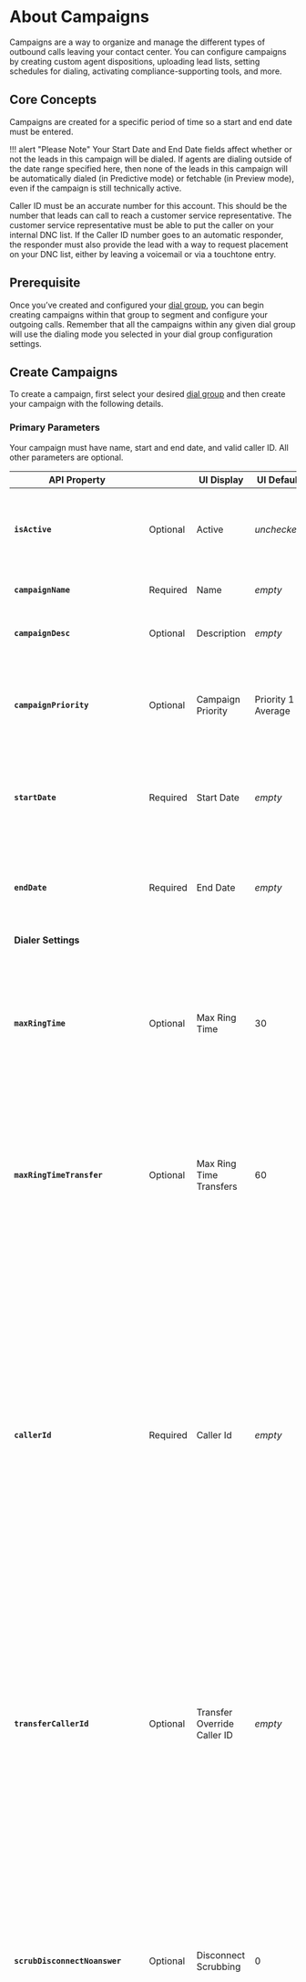 # About Campaigns

Campaigns are a way to organize and manage the different types of outbound calls leaving your contact center. You can configure campaigns by creating custom agent dispositions, uploading lead lists, setting schedules for dialing, activating compliance-supporting tools, and more.

## Core Concepts
Campaigns are created for a specific period of time so a start and end date must be entered.

!!! alert "Please Note"
    Your Start Date and End Date fields affect whether or not the leads in this campaign will be dialed. If agents are dialing outside of the date range specified here, then none of the leads in this campaign will be automatically dialed (in Predictive mode) or fetchable (in Preview mode), even if the campaign is still technically active.

Caller ID must be an accurate number for this account. This should be the number that leads can call to reach a customer service representative. The customer service representative must be able to put the caller on your internal DNC list. If the Caller ID number goes to an automatic responder, the responder must also provide the lead with a way to request placement on your DNC list, either by leaving a voicemail or via a touchtone entry.

## Prerequisite
Once you’ve created and configured your [dial group](../dial-groups), you can begin creating campaigns within that group to segment and configure your outgoing calls. Remember that all the campaigns within any given dial group will use the dialing mode you selected in your dial group configuration settings.

## Create Campaigns
To create a campaign, first select your desired [dial group](../dial-groups) and then create your campaign with the following details.

### Primary Parameters
Your campaign must have name, start and end date, and valid caller ID. All other parameters are optional.

| API Property |  | UI Display | UI Default | Description |
|-|-|-|-|-|
| **`isActive`** | Optional | Active | *unchecked* | Make the campaign active. `1` means active, `0` means inactive, and `2` means agent callbacks only. |
| **`campaignName`** | Required | Name | *empty* | Give this campaign a name. |
| **`campaignDesc`** | Optional | Description | *empty* | Set a short description for the new campaign. |
| **`campaignPriority`** | Optional | Campaign Priority | Priority 1 - Average | Set a short description for the new campaign. Use [Campaign Priority](./#campaign-priority) to retrieve valid values |
| **`startDate`** | Required | Start Date | *empty* | Set a start date for this campaign in ISO-8601 format such as: `2020-04-22T00:00:00.000-0000`. |
| **`endDate`** | Required | End Date | *empty* | Set an end date for this campaign in ISO-8601 format such as: `2020-04-22T00:00:00.000-0000`. |
| **Dialer Settings** | | | | |
| **`maxRingTime`** | Optional | Max Ring Time | 30 | This is the maximum amount of time (in seconds) that the system will wait for a call to ring before it moves on to the next lead. The maximum allowable ring time is 60 seconds. |
| **`maxRingTimeTransfer`** | Optional | Max Ring Time Transfers | 60 | This is the maximum amount of time (in seconds) that the system will wait for an answer when transferring a call. The maximum amount of time you can set is 120 seconds. |
| **`callerId`** | Required | Caller Id | *empty* | Enter the Caller ID you wish to display to leads contacted via this campaign. This should be the number that leads can call to reach a customer service representative. The customer service representative must be able to put the caller on your internal DNC list. If the Caller ID number goes to an automatic responder, the responder must also provide the lead with a way to request placement on your DNC list, either by leaving a voicemail or via a touchtone entry. |
| **`transferCallerId`** | Optional | Transfer Override Caller ID | *empty* | Enter a ten-digit phone number here (format: ##########) that the system can use to override the Caller ID number entered above if an agent transfers a lead from this campaign to another number (whether via manual transfer or disposition-based transfer). |
| **`scrubDisconnectNoanswer`** | Optional | Disconnect Scrubbing | 0 | This setting refers to a third-party integration that looks up system dispositions of ‘no-answer’ and determines whether they’re actually no-answers or if they’re simply disconnects. Please note that disconnect scrubbing is only performed if the first pass results in a no-answer. `0` means 'No, Disabled', and `1` means 'Yes, Enabled'. |
| **`dialLoadedOrder`** | Optional | Dial Leads In Order Loaded | Natural Sort | This setting allows you to choose the order in which leads will be dialed (we recommend you do NOT dial leads in the order in which they were loaded). Please note that before the system defaults to the order you select below, it will first respect features and settings like Quota Management, Timezone and Dial Zone Management, Custom Campaign Criteria, Lead List Priority, and Priority Requeue to determine which leads are available to dial. Once all relevant conditions have been satisfied, the system will then dial leads in the order of your choice. Use [Dial Lead in Order Loaded](./#dial-lead-in-order-loaded) to determine valid values |
| **`customDialZoneGroup`** | Optional | Custom Dial Zone Group | *empty* | Select a custom dial zone group from the dropdown if you wish to map custom timezone values for leads on this campaign. Please note that this is an advanced feature. |
| **`trackSpeedToLead`** | Optional | Track Speed To Lead | *unchecked* | This option allows you to track (via reporting) how much time passes between the time the system receives a new lead and when it actually dials that lead. |
| **`machineDetect`** | Optional | Voicemail Detection Enabled | *unchecked* | Check this box to direct the system not to connect to an agent if an answering machine is detected. |
| **`campaignUnlimitedFieldGroup`** | Optional | Custom Lead Data Fields Group | *empty* | Select a group of custom lead data fields from the dropdown to add to your campaign. |

### Supporting Values and APIs

The following value lists and APIs are used to retrieve predefined values for certain fields. Use these values to populate the correct parameter values of fields.

#### Campaign Priority

The parameter `campaignPriority` can take on the following values:

    | Value | Description |
    |-|-|
    | **`1`** | Priority 1 - Average - This is average priority |
    | **`2`** | Priority 2 - This priority is 1 level higher |
    | **`3`** | Priority 3 - This priority is 2 level higher |
    | **`4`** | Priority 4 - This priority is 3 level higher |
    | **`5`** | Priority 5 - High - This priority is highest priority |

#### Dial Lead in Order Loaded

The parameter `dialLoadedOrder` can take on the following values:

    | Value | Sort Name | Description |
    |-|-|-|
    | **`0`** | Natural Sort | This option will prioritize leads based on pass count (leads with zero passes will be dialed before leads that have already been called once or more). If all lead pass counts are identical, the system will default to dialing leads from the most recently loaded lists firsts. |
    | **`1`** | Natural Sort, Randomized | This option dials leads with the lowest pass count in random order. |
    | **`2`** | Yes — Ascending Order (Not Recommended!) | This option dials leads from first to last based on the order in which they were loaded. |
    | **`3`** | Yes — Descending Order (Not Recommended!) | This option dials leads from last to first based on the order in which they were loaded. Please note: We recommend against dialing leads in the order loaded because lead lists usually contain phone numbers from the same geographical area. If thousands of agents suddenly start dialing into the same geographical area, they can overwhelm the associated telecommunications central office, causing network disruptions. |
    | **`4`** | Using Lead Priority | This option dials leads according to the priority indicated via the Loaded Lists menu option. Please note that the system assigns all leads a default priority number of 999. You can add a Lead Priority column to your lead lists and use it to assign each lead a priority number. When you upload the list via Loaded Lists, be sure to use the custom list mapping setting to map that column to the system’s Lead Priority destination. Learn more about loading [lead lists](../../leads/bulk-import)|

### Request
Be sure to set the proper [BASE_URL](../../../basics/uris/#resources-and-parameters) and [authorization header](../../../authentication/auth-ringcentral) for your deployment.

```html tab="HTTP"

POST {BASE_URL}/api/v1/admin/accounts/{accountId}/dialGroups/{dialGroupId}/campaigns
Content-Type: application/json

{
  "isActive":1,
  "campaignName":"My Predictive Campaign",
  "campaignDesc":"A test predictive campaign",
  "startDate":"2020-05-26T07:00:00.000+0000",
  "endDate":"2025-05-26T07:00:00.000+0000",
  "maxRingTime":30,
  "maxRingTimeTransfer":60,
  "callerId":"4155550123",
  "dialLoadedOrder":0
}
```

```javascript tab="Node JS"
/****** Install Node JS SDK wrapper *******
$ npm install ringcentral-engage-voice-client
*******************************************/

const RunRequest = async function () {
    const EngageVoice = require('ringcentral-engage-voice-client').default

    // Instantiate the SDK wrapper object with your RingCentral app credentials
    const ev = new EngageVoice({
        clientId: "RINGCENTRAL_CLIENTID",
        clientSecret: "RINGCENTRAL_CLIENTSECRET"
    })

    try {
        // Authorize with your RingCentral Office user credentials
        await ev.authorize({
            username: "RINGCENTRAL_USERNAME",
            extension: "RINGCENTRAL_EXTENSION",
            password: "RINGCENTRAL_PASSWORD"
        })

        // Get Dial Groups data
        const groupsEndpoint = "/api/v1/admin/accounts/{accountId}/dialGroups"
        const groupsResponse = await ev.get(groupsEndpoint)
        for (var group of groupsResponse.data) {
            // Create a Campaign under your Dial Group
            if (group.dialGroupName == "My New Dial Group") {
                const campaignEndpoint = groupsEndpoint + "/" + group.dialGroupId + "/campaigns"
                var postBody = {
                    "isActive": 1,
                    "campaignName": "My Predictive Campaign",
                    "campaignDesc": "A test predictive campaign",
                    "startDate": "2020-05-28T07:00:00.000+0000",
                    "endDate": "2025-05-30T07:00:00.000+0000",
                    "maxRingTime": 30,
                    "maxRingTimeTransfer": 60,
                    "callerId": "4155550123",
                    "dialLoadedOrder": 0
                }
                const campaignResponse = await ev.post(campaignEndpoint, postBody)
                console.log(campaignResponse.data)
            }
        }
    }
    catch (err) {
        console.log(err.message)
    }
}

RunRequest();
```

```python tab="Python"
#### Install Python SDK wrapper ####
# $ pip3 install ringcentral_engage_voice
#  or
# $ pip install ringcentral_engage_voice
#####################################

from ringcentral_engage_voice import RingCentralEngageVoice

def create_campaign():
    try:
        dialGroupsEndpoint = "/api/v1/admin/accounts/{accountId}/dialGroups"
        dialGroupsResponse = ev.get(dialGroupsEndpoint).json()
        for group in dialGroupsResponse:
            # Create a new Campaign under your Dial Group
            if group['dialGroupName'] == "My New Dial Group":
                campaignEndpoint = f"{dialGroupsEndpoint}/{group['dialGroupId']}/campaigns"    # f string:https://www.python.org/dev/peps/pep-0498/
                postBody = {
                  "isActive": 1,
                  "campaignName": "My Predictive Campaign",
                  "campaignDesc": "A test predictive campaign",
                  "startDate": "2020-05-26T07:00:00.000+0000",
                  "endDate": "2025-05-26T07:00:00.000+0000",
                  "maxRingTime": 30,
                  "maxRingTimeTransfer": 60,
                  "callerId": "4155550123",
                  "dialLoadedOrder": 0
                }
                campaignResponse = ev.post(campaignEndpoint, postBody).json()
                print(campaignResponse)
                break
    except Exception as e:
        print(e)


# Instantiate the SDK wrapper object with your RingCentral app credentials
ev = RingCentralEngageVoice(
    "RINGCENTRAL_CLIENTID",
    "RINGCENTRAL_CLIENTSECRET")

try:
    # Authorize with your RingCentral Office user credentials
    ev.authorize(
        username="RINGCENTRAL_USERNAME",
        password="RINGCENTRAL_PASSWORD",
        extension="RINGCENTRAL_EXTENSION"
    )

    create_campaign()
except Exception as e:
    print(e)
```

```php tab="PHP"
/************ Install PHP SDK wrapper **************
$ composer require engagevoice-sdk-wrapper:dev-master
*****************************************************/

<?php
require('vendor/autoload.php');

// Instantiate the SDK wrapper object with your RingCentral app credentials
$ev = new EngageVoiceSDKWrapper\RestClient("RC_APP_CLIENT_ID", "RC_APP_CLIENT_SECRET");
try{
  // Login your account with your RingCentral Office user credentials
  $ev->login("RC_USERNAME", "RC_PASSWORD", "RC_EXTENSION_NUMBER");
  $endpoint = 'admin/accounts/~/dialGroups';
  $response = $ev->get($endpoint);
  $jsonObj = json_decode($response);
  foreach ($jsonObj as $group){
      if ($group->dialGroupName == "My Dial Group - Predictive"){
          // create a campaign under this dial group
          $endpoint .= '/' . $group->dialGroupId . '/campaigns';
          $params = array (
            "isActive" => 1,
            "campaignName" => "My Predictive Campaign",
            "campaignDesc" => "A test predictive campaign",
            "startDate" => "2020-05-26T07:00:00.000+0000",
            "endDate" => "2025-05-26T07:00:00.000+0000",
            "maxRingTime" => 30,
            "maxRingTimeTransfer" => 60,
            "callerId" => "4155550123",
            "dialLoadedOrder" => 0
          );
          $response = $ev->post($endpoint, $params);
          print ($response."\r\n");
          break;
      }
  }
}catch (Exception $e) {
  print $e->getMessage();
}
```

### Response

```json
{
  "isActive":0,
  "campaignId":136785,
  "permissions":[],
  "campaignName":"My Predictive Campaign",
  "campaignDesc":"A test predictive campaign",
  "countryId":"USA",
  "billingCode":"",
  "startDate":"2020-05-26T07:00:00.000+0000",
  "endDate":"2025-05-26T07:00:00.000+0000",
  "maxRingTime":30,
  "maxRingTimeTransfer":60,
  "callerId":"4155550123",
  "transferCallerId":"",
  "scrubDisconnectNoanswer":0,
  "dialLoadedOrder":0,
  "customDialZoneGroup":null,
  "trackSpeedToLead":0,
  "machineDetect":false,
  "campaignUnlimitedFieldGroup":null,
  "sunSched":"00000000",
  "monSched":"08002100",
  "tueSched":"08002100",
  "wedSched":"08002100",
  "thuSched":"08002100",
  "friSched":"08002100",
  "satSched":"00000000",
  "dncScrubOption":"DO_NOT_SCRUB",
  "campaignPriority":1,
  "passDelayMin":60,
  "whisperMsg":"PLAY-AUDIO:beep",
  "abandonMsg":"",
  "onHoldMsg":"PLAY-AUDIO-LOOP:holdmusic",
  "endCallMsg":"PLAY-AUDIO:dialer.endofcalltone",
  "machAnswerMsg":"",
  "liveAnswerMsg":"",
  "maxPasses":3,
  "maxPassesExclude":"",
  "maxDailyPasses":-1,
  "maxDailyPassesInclude":"",
  "maxDialLimit":-1,
  "seedSuccessRate":75.000,
  "seedAbandonRate":3.000,
  "targetAbandonRate":3.000,
  "minPredictiveCallsHistory":500,
  "showLeadInfo":0,
  "appUrl":"",
  "surveyPopType":"",
  "recordCall":0,
  "stopRecordingOnTransfer":false,
  "recordingInConference":true,
  "agentPopMessage":"",
  "afterCallBaseState":"AVAILABLE",
  "hangupOnDisposition":0,
  "allowLeadUpdates":0,
  "allowLeadInserts":0,
  "requeueType":"ADVANCED",
  "showLeadPasses":true,
  "lastPassDts":null,
  "exportFlag":true,
  "enableGlobalPhoneBook":false,
  "aux1Label":"",
  "aux2Label":"",
  "aux3Label":"",
  "aux4Label":"",
  "aux5Label":"",
  "showListName":true,
  "genericKeyValuePairs":"",
  "filterEnabled":0,
  "filterType":"",
  "useGlobalWhitelist":false,
  "rescrubInterval":30,
  "pauseRecordingSec":30,
  "dispositionTimeout":60,
  "realtimeDncUrl":"",
  "afterCallState":
    {
      "id":11786,
      "description":"Available"
    },
  "postCallSoapService":null,
  "postDispSoapService":null,
  "agentConnectSoapService":null,
  "agentTermSoapService":null,
  "transferTermSoapService":null,
  "campaignResultDest":null,
  "survey":null,
  "dialGroup":
    {
      "id":115801,
      "description":"My Dial Group - Predictive"
    },
  "script":null,
  "quotaGroup":null,
  "callerIdBucket":null,
  "campaignDispositions":null,
  "campaignRequeueShortcuts":null,
  "campaignFilterStates":null,
  "campaignFilterTimezones":null,
  "campaignWhitelistTagMembers":null,
  "groupId":115801
}
```

## Clone Campaigns
To create a copy of a campaign (clone), first select your desired [dial group](../dial-groups) and then clone your campaign with the following details.

### Primary Parameters
Your campaign must have name, start and end date, and valid caller ID. All other parameters are optional.

| Parameter | Description |
|-|-|
| **Path Parameters** | |
| **`accountId`** | The unique account identifier. |
| **`dialGroupId`** | The unique [Dial Group](../dial-groups) identifier. |
| **`campaignId`** | The unique [Campaign](../campaigns#response) identifier. |
| **Query Parameters** | |
| **`newCampaignName`** | A new name for this clone of the campaign. Use `+` for spaces. |
| **`newCountryCode`** | The country for this campaign, with a default of `USA`. |

### Request
Be sure to set the proper [BASE_URL](../../../basics/uris/#resources-and-parameters) and [authorization header](../../../authentication/auth-ringcentral) for your deployment.

```html tab="HTTP"

POST {BASE_URL}/api/v1/admin/accounts/{accountId}/dialGroups/{dialGroupId}/campaigns/{campaignId}/clone?newCampaignName={newCampaignName}&newCountryCode=USA
Content-Type: application/json
```

```javascript tab="Node JS"
/****** Install Node JS SDK wrapper *******
$ npm install ringcentral-engage-voice-client
*******************************************/

const RunRequest = async function () {
    const EngageVoice = require('ringcentral-engage-voice-client').default

    // Instantiate the SDK wrapper object with your RingCentral app credentials
    const ev = new EngageVoice({
        clientId: "RINGCENTRAL_CLIENTID",
        clientSecret: "RINGCENTRAL_CLIENTSECRET"
    })

    try {
        // Authorize with your RingCentral Office user credentials
        await ev.authorize({
            username: "RINGCENTRAL_USERNAME",
            extension: "RINGCENTRAL_EXTENSION",
            password: "RINGCENTRAL_PASSWORD"
        })

        // Get Dial Groups data
        const groupsEndpoint = "/api/v1/admin/accounts/{accountId}/dialGroups"
        const groupsResponse = await ev.get(groupsEndpoint)
        for (var group of groupsResponse.data) {
            // Find your Dial Group
            if (group.dialGroupName == "My New Dial Group") {
                const campaignsEndpoint = groupsEndpoint + "/" + group.dialGroupId + "/campaigns"
                const campaignsResponse = await ev.get(campaignsEndpoint)
                for (var campaign of campaignsResponse.data) {
                    // Find your Campaign and clone it into another one
                    if (campaign.campaignName == "My Predictive Campaign") {
                        const cloneCampaignEndpoint = campaignsEndpoint + "/" + campaign.campaignId + "/clone?newCampaignName=My New Predictive Campaign&newCountryCode=USA"
                        const cloneCampaignResponse = await ev.post(cloneCampaignEndpoint)
                        console.log(cloneCampaignResponse.data);
                        break
                    }
                }
            }
        }
    }
    catch (err) {
        console.log(err.message)
    }
}

RunRequest();
```

```python tab="Python"
#### Install Python SDK wrapper ####
# $ pip3 install ringcentral_engage_voice
#  or
# $ pip install ringcentral_engage_voice
#####################################

from ringcentral_engage_voice import RingCentralEngageVoice

def clone_campaign():
    try:
        dialGroupsEndpoint = "/api/v1/admin/accounts/{accountId}/dialGroups"
        dialGroupsResponse = ev.get(dialGroupsEndpoint).json()
        for group in dialGroupsResponse:
            # Find your Dial Group
            if group['dialGroupName'] == "My New Dial Group":
                campaignsEndpoint = f"{dialGroupsEndpoint}/{group['dialGroupId']}/campaigns"    # f string:https://www.python.org/dev/peps/pep-0498/
                campaignsResponse = ev.get(campaignsEndpoint).json()
                for campaign in campaignsResponse:
                    # Clone your Campaign into another one
                    if campaign['campaignName'] == "My Predictive Campaign":
                        cloneCampaignEndpoint = f"{campaignsEndpoint}/{campaign['campaignId']}/clone"
                        params = {
                            "newCampaignName" : "My New Predictive Campaign",
                            "newCountryCode" : "USA"
                        }
                        cloneCampaignResponse = ev.post(cloneCampaignEndpoint, params=params).json()
                        print(cloneCampaignResponse)
                        break
    except Exception as e:
        print(e)


# Instantiate the SDK wrapper object with your RingCentral app credentials
ev = RingCentralEngageVoice(
    "RINGCENTRAL_CLIENTID",
    "RINGCENTRAL_CLIENTSECRET")

try:
    # Authorize with your RingCentral Office user credentials
    ev.authorize(
        username="RINGCENTRAL_USERNAME",
        password="RINGCENTRAL_PASSWORD",
        extension="RINGCENTRAL_EXTENSION"
    )

    clone_campaign()
except Exception as e:
    print(e)
```